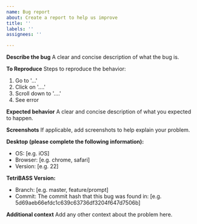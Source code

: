```yaml
---
name: Bug report
about: Create a report to help us improve
title: ''
labels: ''
assignees: ''

---
```


**Describe the bug**
A clear and concise description of what the bug is.

**To Reproduce**
Steps to reproduce the behavior:
1. Go to '...'
2. Click on '....'
3. Scroll down to '....'
4. See error

**Expected behavior**
A clear and concise description of what you expected to happen.

**Screenshots**
If applicable, add screenshots to help explain your problem.

**Desktop (please complete the following information):**
 - OS: [e.g. iOS]
 - Browser: [e.g. chrome, safari]
 - Version: [e.g. 22]
 
**TetriBASS Version:**
- Branch: [e.g. master, feature/prompt]
- Commit: The commit hash that this bug was found in: [e.g. 5d69aeb66efdc1c639c63736df3204f647d7506b]

**Additional context**
Add any other context about the problem here.